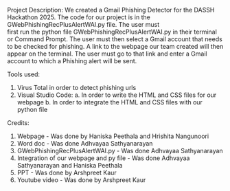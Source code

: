 Project Description: 
We created a Gmail Phishing Detector for the DASSH Hackathon 2025. The code for our project is in the GWebPhishingRecPlusAlertWAI.py file. The user must  
first run the python file GWebPhishingRecPlusAlertWAI.py in their terminal or Command Prompt. The user must then select a Gmail account that needs to be checked for phishing. A link to the webpage our team created will then appear on the terminal. The user must go to that link and enter a Gmail account to which a Phishing alert will be sent. 

Tools used:
1. Virus Total in order to detect phishing urls
2. Visual Studio Code:
    a. In order to write the HTML and CSS files for our webpage 
    b. In order to integrate the HTML and CSS files with our python file

Credits:
1. Webpage - Was done by Haniska Peethala and Hrishita Nangunoori
2. Word doc - Was done Adhvayaa Sathyanarayan
3. GWebPhishingRecPlusAlertWAI.py - Was done Adhvayaa Sathyanarayan
4. Integration of our webpage and py file - Was done Adhvayaa Sathyanarayan and Haniska Peethala
5. PPT - Was done by Arshpreet Kaur
6. Youtube video - Was done by Arshpreet Kaur

